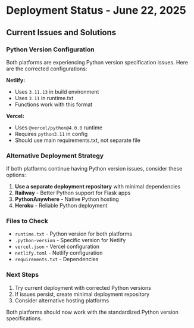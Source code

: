 # Deployment Status - June 22, 2025

## Current Issues and Solutions

### Python Version Configuration
Both platforms are experiencing Python version specification issues. Here are the corrected configurations:

**Netlify:**
- Uses `3.11.13` in build environment
- Uses `3.11` in runtime.txt 
- Functions work with this format

**Vercel:**
- Uses `@vercel/python@4.0.0` runtime
- Requires `python3.11` in config
- Should use main requirements.txt, not separate file

### Alternative Deployment Strategy

If both platforms continue having Python version issues, consider these options:

1. **Use a separate deployment repository** with minimal dependencies
2. **Railway** - Better Python support for Flask apps
3. **PythonAnywhere** - Native Python hosting
4. **Heroku** - Reliable Python deployment

### Files to Check
- `runtime.txt` - Python version for both platforms
- `.python-version` - Specific version for Netlify
- `vercel.json` - Vercel configuration
- `netlify.toml` - Netlify configuration
- `requirements.txt` - Dependencies

### Next Steps
1. Try current deployment with corrected Python versions
2. If issues persist, create minimal deployment repository
3. Consider alternative hosting platforms

Both platforms should now work with the standardized Python version specifications.